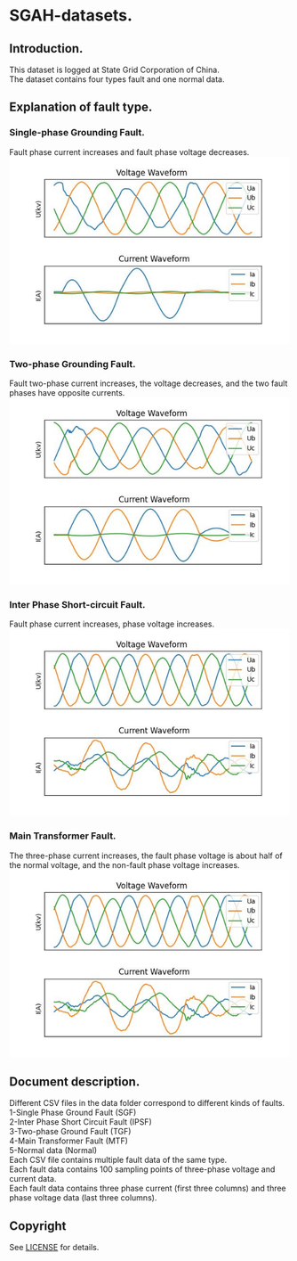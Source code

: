 # SGAH-datasets.
## Introduction.
This dataset is logged at State Grid Corporation of China.  
The dataset contains four types fault and one normal data.  

## Explanation of fault type.
### Single-phase Grounding Fault.  
Fault phase current increases and fault phase voltage decreases.  
![SGF](/images/SGF.jpg)
### Two-phase Grounding Fault.  
Fault two-phase current increases, the voltage decreases, and the two fault phases have opposite currents.  
![TGF](/images/TPF.jpg)  
### Inter Phase Short-circuit Fault.  
Fault phase current increases, phase voltage increases.  
![TGF](/images/IPSF.jpg)    
### Main Transformer Fault.  
The three-phase current increases, the fault phase voltage is about half of the normal voltage, and the non-fault phase voltage increases.  
![MTF](/images/IPSF.jpg)  
## Document description.  
Different CSV files in the data folder correspond to different kinds of faults.       
      1-Single Phase Ground Fault (SGF)     
      2-Inter Phase Short Circuit Fault (IPSF)     
      3-Two-phase Ground Fault (TGF)      
      4-Main Transformer Fault (MTF)      
      5-Normal data (Normal)    
Each CSV file contains multiple fault data of the same type.  
Each fault data contains 100 sampling points of three-phase voltage and current data.  
Each fault data contains three phase current (first three columns) and three phase voltage data (last three columns).   
## Copyright  
See [LICENSE](LICENSE) for details.
